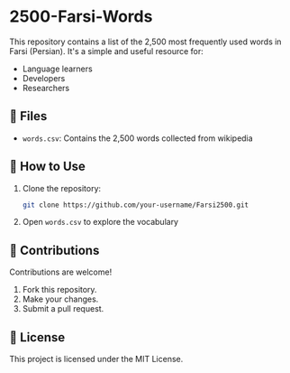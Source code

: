 # 2500-Farsi-Words

This repository contains a list of the 2,500 most frequently used words in Farsi (Persian). It's a simple and useful resource for:

- Language learners
- Developers
- Researchers

## 📂 Files

- `words.csv`: Contains the 2,500 words collected from wikipedia

## 🚀 How to Use

1. Clone the repository:
   ```bash
   git clone https://github.com/your-username/Farsi2500.git

2. Open `words.csv` to explore the vocabulary

## 🤝 Contributions
Contributions are welcome!
1. Fork this repository.
2. Make your changes.
3. Submit a pull request.



## 📜 License
This project is licensed under the MIT License.
